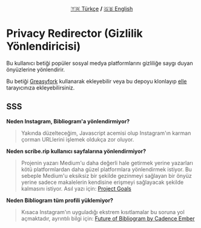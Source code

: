 <p align="center">
<a href="https://github.com/dybdeskarphet/privacy-redirector/blob/main/README_tr.md">🇹🇷 Türkçe</a> <b>/</b> <a href="https://github.com/dybdeskarphet/privacy-redirector/blob/main/README.md">🇬🇧 English</a>
</p>

# Privacy Redirector (Gizlilik Yönlendiricisi)
Bu kullanıcı betiği popüler sosyal medya platformlarını gizliliğe saygı duyan önyüzlerine yönlendirir.

Bu betiği [Greasyfork](https://greasyfork.org/scripts/436359-privacy-redirector) kullanarak ekleyebilir veya bu depoyu klonlayıp [elle](https://violentmonkey.github.io/guide/creating-a-userscript/) tarayıcınıza ekleyebilirsiniz.

## SSS
__Neden Instagram, Bibliogram'a yönlendirmiyor?__
> Yakında düzelteceğim, Javascript acemisi olup Instagram'ın karman çorman URLlerini işlemek oldukça zor oluyor.

__Neden scribe.rip kullanıcı sayfalarına yönlendirmiyor?__
> Projenin yazarı Medium'u daha değerli hale getirmek yerine yazarları kötü platformlardan daha güzel platformlara yönlendirmek istiyor. Bu sebeple Medium'u eksiksiz bir şekilde gezinmeyi sağlayan bir önyüz yerine sadece makalelerin kendisine erişmeyi sağlayacak şekilde kalmasını istiyor. Asıl yazı için: [Project Goals](https://sr.ht/~edwardloveall/scribe/#project-goals)

__Neden Bibliogram tüm profili yüklemiyor?__
> Kısaca Instagram'ın uyguladığı ekstrem kısıtlamalar bu soruna yol açmaktadır, ayrıntılı bilgi için: [Future of Bibliogram by Cadence Ember](https://proxy.vulpes.one/gemini/cadence.moe/gemlog/2020-12-17-future-of-bibliogram.bliz)

